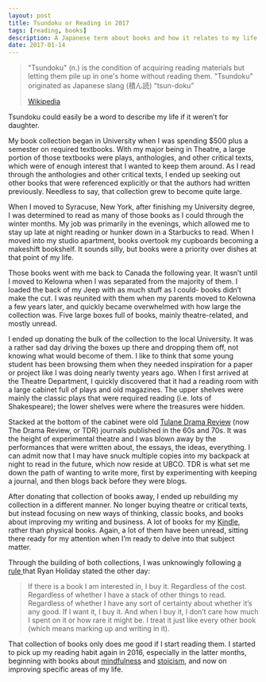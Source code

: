 ```yaml
---
layout: post
title: Tsundoku or Reading in 2017
tags: [reading, books]
description: A Japanese term about books and how it relates to my life. 
date: 2017-01-14
---
```


> "Tsundoku" (n.) is the condition of acquiring reading materials but letting them pile up in one's home without reading them. "Tsundoku" originated as Japanese slang (積ん読) "tsun-doku”
>  
> [Wikipedia][1]

Tsundoku could easily be a word to describe my life if it weren’t for daughter. 

My book collection began in University when I was spending $500 plus a semester on required textbooks. With my major being in Theatre, a large portion of those textbooks were plays, anthologies, and other critical texts, which were of enough interest that I wanted to keep them around. As I read through the anthologies and other critical texts, I ended up seeking out other books that were referenced explicitly or that the authors had written previously. Needless to say, that collection grew to become quite large. 

When I moved to Syracuse, New York, after finishing my University degree, I was determined to read as many of those books as I could through the winter months. My job was primarily in the evenings, which allowed me to stay up late at night reading or hunker down in a Starbucks to read. When I moved into my studio apartment, books overtook my cupboards becoming a makeshift bookshelf. It sounds silly, but books were a priority over dishes at that point of my life. 

Those books went with me back to Canada the following year. It wasn’t until I moved to Kelowna when I was separated from the majority of them. I loaded the back of my Jeep with as much stuff as I could- books didn’t make the cut. I was reunited with them when my parents moved to Kelowna a few years later, and quickly became overwhelmed with how large the collection was. Five large boxes full of books, mainly theatre-related, and mostly unread. 

I ended up donating the bulk of the collection to the local University. It was a rather sad day driving the boxes up there and dropping them off, not knowing what would become of them. I like to think that some young student has been browsing them when they needed inspiration for a paper or project like I was doing nearly twenty years ago. When I first arrived at the Theatre Department, I quickly discovered that it had a reading room with a large cabinet full of plays and old magazines. The upper shelves were mainly the classic plays that were required reading (i.e. lots of Shakespeare); the lower shelves were where the treasures were hidden. 

Stacked at the bottom of the cabinet were old [Tulane Drama Review][2] (now The Drama Review, or TDR) journals published in the 60s and 70s. It was the height of experimental theatre and I was blown away by the performances that were written about, the essays, the ideas, everything. I can admit now that I may have snuck multiple copies into my backpack at night to read in the future, which now reside at UBCO. TDR is what set me down the path of wanting to write more, first by experimenting with keeping a journal, and then blogs back before they were blogs.  

After donating that collection of books away, I ended up rebuilding my collection in a different manner. No longer buying theatre or critical texts, but instead focusing on new ways of thinking, classic books, and books about improving my writing and business. A lot of books for my [Kindle][3], rather than physical books. Again, a lot of them have been unread, sitting there ready for my attention when I’m ready to delve into that subject matter. 

Through the building of both collections, I was unknowingly following [a rule ][4]that Ryan Holiday stated the other day:

> If there is a book I am interested in, I buy it. Regardless of the cost. Regardless of whether I have a stack of other things to read. Regardless of whether I have any sort of certainty about whether it’s any good. If I want it, I buy it. And when I buy it, I don’t care how much I spent on it or how rare it might be. I treat it just like every other book (which means marking up and writing in it).

That collection of books only does me good if I start reading them. I started to pick up my reading habit again in 2016, especially in the latter months, beginning with books about [mindfulness][5] and [stoicism][6], and now on improving specific areas of my life. 


[1]:	https://en.wikipedia.org/wiki/Tsundoku "Wikipedia | Tsundoku"
[2]:	http://www.mitpressjournals.org/loi/dram "Tulane Drama Review"
[3]:	http://www.foursides.ca/revisiting-the-kindle-2nd-generation "Revisiting the Kindle 2nd Generation"
[4]:	http://thoughtcatalog.com/ryan-holiday/2017/01/heres-the-attitude-that-successful-people-have-when-it-comes-to-books/
[5]:	http://www.foursides.ca/Mindfulness-Reading-List-Plus-Give-Away "Mindfulness Reading List"
[6]:	http://www.foursides.ca/Daily-Stoic-by-Ryan-Holiday "Daily Stoic by Ryan Holiday"